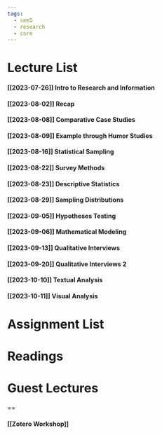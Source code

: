 ```yaml
---
tags:
  - sem5
  - research
  - core
---
```

Lecture List
==
#### [[2023-07-26]] Intro to Research and Information
#### [[2023-08-02]] Recap
#### [[2023-08-08]] Comparative Case Studies
#### [[2023-08-09]] Example through Humor Studies
#### [[2023-08-16]] Statistical Sampling
#### [[2023-08-22]] Survey Methods
#### [[2023-08-23]] Descriptive Statistics
#### [[2023-08-29]] Sampling Distributions
#### [[2023-09-05]] Hypotheses Testing
#### [[2023-09-06]] Mathematical Modeling
#### [[2023-09-13]] Qualitative Interviews
#### [[2023-09-20]] Qualitative Interviews 2
#### [[2023-10-10]] Textual Analysis
#### [[2023-10-11]] Visual Analysis

Assignment List
==

Readings
==

# Guest Lectures
==
#### [[Zotero Workshop]]